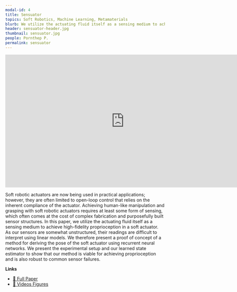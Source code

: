 ```yaml
---
modal-id: 4
title: Sensuator
topics: Soft Robotics, Machine Learning, Metamaterials
blurb: We utilize the actuating fluid itself as a sensing medium to achieve high-fidelity proprioception in a soft actuator. As our sensors are somewhat unstructured, their readings are difficult to interpret using linear models. We therefore present a proof of concept of a method for deriving the pose of the soft actuator using recurrent neural networks towards the ultimate goal of closed-loop control over a highly complex soft robotic system.
header: sensuator-header.jpg
thumbnail: sensuator.jpg
people: Pornthep P.
permalink: sensuator
---
```

<iframe width="750" height="420" src="https://www.youtube.com/embed/M-SOqRUDzxo" frameborder="0" allow="accelerometer; autoplay; clipboard-write; encrypted-media; gyroscope; picture-in-picture" allowfullscreen></iframe>

Soft robotic actuators are now being used in practical applications; however, they are often limited to open-loop control that relies on the inherent compliance of the actuator. Achieving human-like manipulation and grasping with soft robotic actuators requires at least some form of sensing, which often comes at the cost of complex fabrication and purposefully built sensor structures. In this paper, we utilize the actuating fluid itself as a sensing medium to achieve high-fidelity proprioception in a soft actuator. As our sensors are somewhat unstructured, their readings are difficult to interpret using linear models. We therefore present a proof of concept of a method for deriving the pose of the soft actuator using recurrent neural networks. We present the experimental setup and our learned state estimator to show that our method is viable for achieving proprioception and is also robust to common sensor failures.

**Links**
- [📄 Full Paper](https://www.mdpi.com/2076-0825/10/2/30)
- [🎥 Videos Figures](https://sensuator.github.io/)
